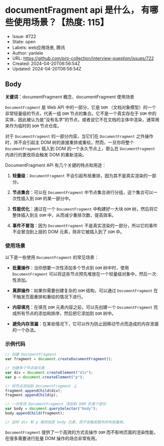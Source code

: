 # documentFragment api 是什么， 有哪些使用场景？【热度: 115】

- Issue: #722
- State: open
- Labels: web应用场景, 腾讯
- Author: yanlele
- URL: https://github.com/pro-collection/interview-question/issues/722
- Created: 2024-04-20T06:56:54Z
- Updated: 2024-04-20T06:56:54Z

## Body

**关键词**：documentFragment 概念、documentFragment 使用场景

`DocumentFragment` 是 Web API 中的一部分，它是 `DOM` （文档对象模型）的一个非常轻量级的节点，代表一组 `DOM` 节点的集合。它不是一个真实存在于 `DOM` 中的实体，因此被认为是“没有名字”的节点，或者说它不在文档的主体中渲染，通常用来作为临时的 `DOM` 节点仓库。

对于 `DocumentFragment` 的一部分内容，当它们在 `DocumentFragment` 之外操作时，并不会引起主 DOM 树的直接重排或重绘。然而，一旦你将整个 `DocumentFragment` 插入到 DOM 的一个永久节点上，那么在 `DocumentFragment` 内进行的更改将会触发 DOM 的重新渲染。

DocumentFragment API 有几个关键的特点和用途：

1. **轻量级**：`DocumentFragment` 不会引起布局重排，因为其不是真实渲染的一部分。

2. **节点集合**：可以在 `DocumentFragment` 中节点集合进行分组，这个集合可以一次性插入到 `DOM` 的某一部分中。

3. **性能优化**：通过在一个 `DocumentFragment` 中构建好一大块 `DOM` 树，然后将它整体插入到主 `DOM` 中，从而减少重排次数，提高效率。

4. **事件不冒泡**：因为 `DocumentFragment` 不是真实渲染的一部分，所以它的事件不会冒泡到上层的 DOM 元素，除非它被插入到了 `DOM` 中。

### 使用场景

以下是一些使用 `DocumentFragment` 的常见场景：

- **批量操作**：当你想要一次性添加多个节点到 `DOM` 树中时，使用 `DocumentFragment` 可以将这些节点预先堆放在一个轻量级对象中，然后一次性添加。

- **离屏操作**：如果你需要创建复杂的 `DOM` 结构，可以通过 `DocumentFragment` 在不触发页面重排和重绘的情况下进行。

- **内容填充**：在填充 `DOM` 元素内容之前，可以先创建一个 `DocumentFragment` 完成所有节点的添加和排序，然后把它添加到 `DOM` 树中。

- **避免内存泄漏**：在某些情况下，它可以作为防止因移动节点而造成的内存泄漏的一个办法。

### 示例代码

```javascript
// 创建 DocumentFragment
var fragment = document.createDocumentFragment();

// 创建多个节点或元素
var div = document.createElement("div");
var p = document.createElement("p");

// 将节点添加到 DocumentFragment 上
fragment.appendChild(div);
fragment.appendChild(p);

// 一次性将 DocumentFragment 添加到 DOM 的某个部分
var body = document.querySelector("body");
body.appendChild(fragment);

// 这时 div 和 p 被添加至 body 元素，而不会触发额外的布局重排。
```

`DocumentFragment` 提供了一个高效的方式去操作 `DOM` 而不影响页面的渲染性能，在很多需要进行批量 DOM 操作的场合非常有用。

